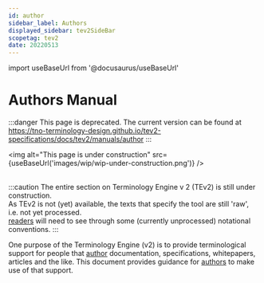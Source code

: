 ```yaml
---
id: author
sidebar_label: Authors
displayed_sidebar: tev2SideBar
scopetag: tev2
date: 20220513
---
```


import useBaseUrl from '@docusaurus/useBaseUrl'

# Authors Manual

:::danger This page is deprecated.
The current version can be found at https://tno-terminology-design.github.io/tev2-specifications/docs/tev2/manuals/author
:::

<img
  alt="This page is under construction"
  src={useBaseUrl('images/wip/wip-under-construction.png')}
/><br/><br/>

:::caution
The entire section on Terminology Engine v 2 (TEv2) is still under construction.<br/>
As TEv2 is not (yet) available, the texts that specify the tool are still 'raw', i.e. not yet processed.<br/>[readers](@) will need to see through some (currently unprocessed) notational conventions.
:::

One purpose of the Terminology Engine (v2) is to provide terminological support for people that [author](@) documentation, specifications, whitepapers, articles and the like. This document provides guidance for [authors](@) to make use of that support.

